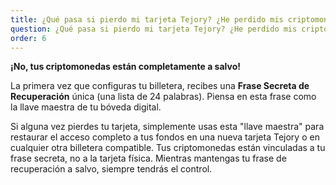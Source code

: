 ```yaml
---
title: ¿Qué pasa si pierdo mi tarjeta Tejory? ¿He perdido mis criptomonedas para siempre?
question: ¿Qué pasa si pierdo mi tarjeta Tejory? ¿He perdido mis criptomonedas para siempre?
order: 6
---
```

**¡No, tus criptomonedas están completamente a salvo!**

La primera vez que configuras tu billetera, recibes una **Frase Secreta de Recuperación** única (una lista de 24 palabras). Piensa en esta frase como la llave maestra de tu bóveda digital.

Si alguna vez pierdes tu tarjeta, simplemente usas esta "llave maestra" para restaurar el acceso completo a tus fondos en una nueva tarjeta Tejory o en cualquier otra billetera compatible. Tus criptomonedas están vinculadas a tu frase secreta, no a la tarjeta física. Mientras mantengas tu frase de recuperación a salvo, siempre tendrás el control.